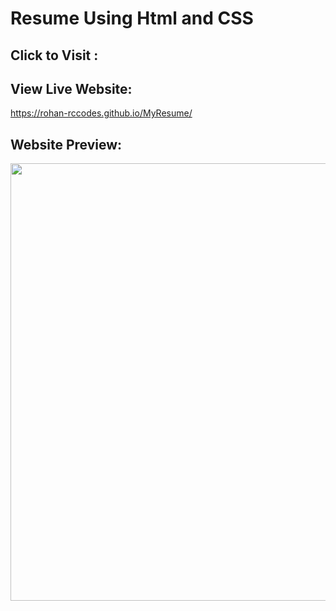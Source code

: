 # Resume Using Html and CSS
## Click to Visit :

## View Live Website: 
https://rohan-rccodes.github.io/MyResume/
## Website Preview:
<img src="https://github.com/Rohan-rccodes/WebDev-Workshop/blob/main/img/Home.png" width="700">


